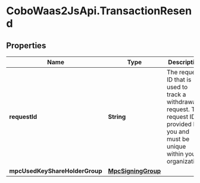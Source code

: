 # CoboWaas2JsApi.TransactionResend

## Properties

Name | Type | Description | Notes
------------ | ------------- | ------------- | -------------
**requestId** | **String** | The request ID that is used to track a withdrawal request. The request ID is provided by you and must be unique within your organization. | 
**mpcUsedKeyShareHolderGroup** | [**MpcSigningGroup**](MpcSigningGroup.md) |  | [optional] 


